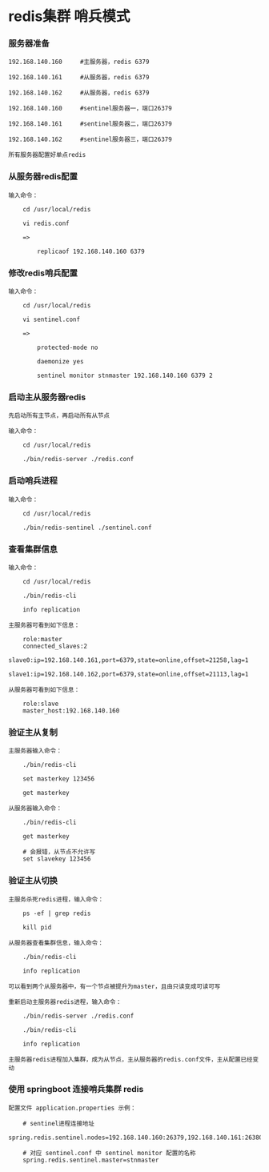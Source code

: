 
# redis集群 哨兵模式
	
### 服务器准备
	
	192.168.140.160		#主服务器，redis 6379
	
	192.168.140.161		#从服务器，redis 6379
	
	192.168.140.162		#从服务器，redis 6379
	
	192.168.140.160		#sentinel服务器一，端口26379
	
	192.168.140.161		#sentinel服务器二，端口26379
	
	192.168.140.162		#sentinel服务器三，端口26379
	
	所有服务器配置好单点redis

### 从服务器redis配置

	输入命令：
		
		cd /usr/local/redis
		
		vi redis.conf
		
		=>
			
			replicaof 192.168.140.160 6379
	
### 修改redis哨兵配置

	输入命令：
			
		cd /usr/local/redis
		
		vi sentinel.conf
		
		=>
		
			protected-mode no
			
			daemonize yes
			
			sentinel monitor stnmaster 192.168.140.160 6379 2
		
### 启动主从服务器redis

	先启动所有主节点，再启动所有从节点
	
	输入命令：
	
		cd /usr/local/redis
		
		./bin/redis-server ./redis.conf
	
### 启动哨兵进程

	输入命令：
			
		cd /usr/local/redis
		
		./bin/redis-sentinel ./sentinel.conf
	
### 查看集群信息

	输入命令：
		
		cd /usr/local/redis
		
		./bin/redis-cli
		
		info replication
		
	主服务器可看到如下信息：
		
		role:master
		connected_slaves:2
		slave0:ip=192.168.140.161,port=6379,state=online,offset=21258,lag=1
		slave1:ip=192.168.140.162,port=6379,state=online,offset=21113,lag=1
		
	从服务器可看到如下信息：
	
		role:slave
		master_host:192.168.140.160
	
### 验证主从复制
	
	主服务器输入命令：
	
		./bin/redis-cli
		
		set masterkey 123456
		
		get masterkey
	
	从服务器输入命令：
	
		./bin/redis-cli
	
		get masterkey
		
		# 会报错，从节点不允许写
		set slavekey 123456
		
### 验证主从切换
	
	主服务杀死redis进程，输入命令：
	
		ps -ef | grep redis
		
		kill pid
		
	从服务器查看集群信息，输入命令：
	
		./bin/redis-cli
		
		info replication
		
	可以看到两个从服务器中，有一个节点被提升为master，且由只读变成可读可写
	
	重新启动主服务器redis进程，输入命令：
	
		./bin/redis-server ./redis.conf
		
		./bin/redis-cli
		
		info replication
	
	主服务器redis进程加入集群，成为从节点，主从服务器的redis.conf文件，主从配置已经变动
		
### 使用 springboot 连接哨兵集群 redis 

	配置文件 application.properties 示例：
		
		# sentinel进程连接地址
		spring.redis.sentinel.nodes=192.168.140.160:26379,192.168.140.161:26380,192.168.140.162:26381
		
		# 对应 sentinel.conf 中 sentinel monitor 配置的名称
		spring.redis.sentinel.master=stnmaster


